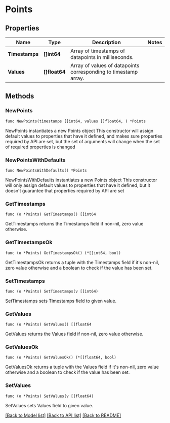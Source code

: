 # Points

## Properties

Name | Type | Description | Notes
------------ | ------------- | ------------- | -------------
**Timestamps** | **[]int64** | Array of timestamps of datapoints in milliseconds. | 
**Values** | **[]float64** | Array of values of datapoints corresponding to timestamp array. | 

## Methods

### NewPoints

`func NewPoints(timestamps []int64, values []float64, ) *Points`

NewPoints instantiates a new Points object
This constructor will assign default values to properties that have it defined,
and makes sure properties required by API are set, but the set of arguments
will change when the set of required properties is changed

### NewPointsWithDefaults

`func NewPointsWithDefaults() *Points`

NewPointsWithDefaults instantiates a new Points object
This constructor will only assign default values to properties that have it defined,
but it doesn't guarantee that properties required by API are set

### GetTimestamps

`func (o *Points) GetTimestamps() []int64`

GetTimestamps returns the Timestamps field if non-nil, zero value otherwise.

### GetTimestampsOk

`func (o *Points) GetTimestampsOk() (*[]int64, bool)`

GetTimestampsOk returns a tuple with the Timestamps field if it's non-nil, zero value otherwise
and a boolean to check if the value has been set.

### SetTimestamps

`func (o *Points) SetTimestamps(v []int64)`

SetTimestamps sets Timestamps field to given value.


### GetValues

`func (o *Points) GetValues() []float64`

GetValues returns the Values field if non-nil, zero value otherwise.

### GetValuesOk

`func (o *Points) GetValuesOk() (*[]float64, bool)`

GetValuesOk returns a tuple with the Values field if it's non-nil, zero value otherwise
and a boolean to check if the value has been set.

### SetValues

`func (o *Points) SetValues(v []float64)`

SetValues sets Values field to given value.



[[Back to Model list]](../README.md#documentation-for-models) [[Back to API list]](../README.md#documentation-for-api-endpoints) [[Back to README]](../README.md)



